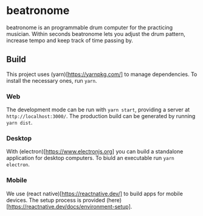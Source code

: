 # beatronome

beatronome is an programmable drum computer for the practicing musician. Within seconds beatronome lets you adjust the drum pattern, increase tempo and keep track of time passing by.

## Build

This project uses (yarn)[https://yarnpkg.com/] to manage dependencies. To install the necessary ones, run `yarn`.

### Web

The development mode can be run with `yarn start`, providing a server at `http://localhost:3000/`. The production build can be generated by running `yarn dist`.

### Desktop

With (electron)[https://www.electronjs.org] you can build a standalone application for desktop computers. To biuld an executable run `yarn electron`.

### Mobile

We use (react native)[https://reactnative.dev/] to build apps for mobile devices. The setup process is provided (here)[https://reactnative.dev/docs/environment-setup].
